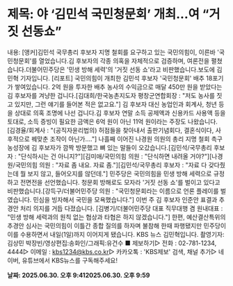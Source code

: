 # **제목: 야 ‘김민석 국민청문회’ 개최…여 “거짓 선동쇼”**

  내용: [앵커]김민석 국무총리 후보자 지명 철회를 요구하고 있는 국민의힘이, 이른바 '국민청문회'를 열었습니다.김 후보자의 각종 의혹을 자체적으로 검증하며, 여론전을 펼쳤습니다.더불어민주당은 '민생 방해 세력'의 '거짓 선동 쇼'라고 비판했습니다.보도에 김민혁 기자입니다. [리포트] 국민의힘이 개최한 김민석 후보자 '국민청문회' 배추 18포기가 쌓여있습니다. 2억 원을 투자한  배추 농사의 수익금으로 매달 450만 원을 받았다는  김 후보자를 겨냥한 겁니다.[김대희/한국농촌지도자 평창군연합회장 : "저도 농사를 짓고 있지만, 그런 얘기를 들어본 적은 없고요."] 김 후보자 대신  농업인과 회계사, 청년 등을 상대로  의혹 조명에 나선 겁니다.김 후보자  연말 소득 공제액과 신용카드 사용액 등을 토대로, 소득 증빙이 필요한 금액은  6억 원이 아닌 11억 원이라는 주장도 나왔습니다. [김경율/회계사 : "(공직자윤리법의) 허점들을 찾아내서 출판기념회다, 결혼식이다, 사후적으로 꿰맞춘 조작이 아닌가…."] 나흘째 이어진 나경원 의원의  총리 지명 철회 촉구 농성장에 김 후보자가 깜짝 방문했고 뼈 있는 말들이 오갔습니다.[김민석/국무총리 후보자 : "단식하시는 건 아니지?"][김미애/국민의힘 의원 : "단식하면 내려올 거야?"][나경원/국민의힘 의원 : "자료 좀 내요. 자료 좀."][김민석/국무총리 후보자 : "자료 다 갖다줬는데 뭘 보지 않고, 들어오지를 않던데."] 민주당은  국민의힘을 민생 방해 세력으로 규정하고 전면전을 선언했습니다. 청문회 방해로도 모자라  '거짓 선동 쇼'를 벌이고 있다고 비판했습니다.[강득구/더불어민주당 의원 : "국민청문회라는 이름으로 언론 플레이를 벌였습니다. 민심을 빙자해서 국민을 모욕했습니다."] 이번 주  김 후보자 인준안 표결과 추경안 처리 의지를 거듭 다졌습니다. [김병기/더불어민주당 대표 직무대행 겸 원내대표 : "민생 방해 세력과의 원칙 없는 협상과 타협은 하지 않겠습니다."] 한편, 예산결산특위의  추경안 심사는 국민의힘이 이틀간 종합 질의를 하자며 불참해 한때 파행됐지만 민주당이 이를 수용하면서  내일(1일)까지 이어지게 됐습니다. KBS 뉴스 김민혁입니다. 촬영기자:김상민 박장빈/영상편집:송화인/그래픽:유건수  ■ 제보하기▷ 전화 : 02-781-1234, 4444▷ 이메일 : kbs1234@kbs.co.kr▷ 카카오톡 : 'KBS제보' 검색, 채널 추가▷ 네이버, 유튜브에서 KBS뉴스를 구독해주세요!

  **날짜: 2025.06.30. 오후 9:412025.06.30. 오후 9:59**